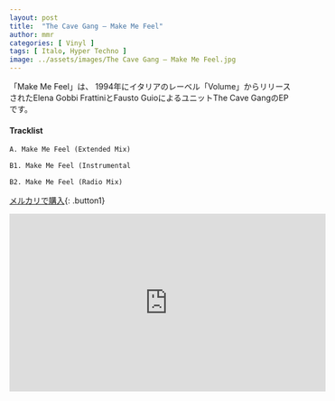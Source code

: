 ```yaml
---
layout: post
title:  "The Cave Gang – Make Me Feel"
author: mmr
categories: [ Vinyl ]
tags: [ Italo, Hyper Techno ]
image: ../assets/images/The Cave Gang – Make Me Feel.jpg
---
```


「Make Me Feel」は、
1994年にイタリアのレーベル「Volume」からリリースされたElena Gobbi FrattiniとFausto GuioによるユニットThe Cave GangのEPです。

#### Tracklist
```md
A. Make Me Feel (Extended Mix)

B1. Make Me Feel (Instrumental

B2. Make Me Feel (Radio Mix)
```

[メルカリで購入](https://jp.mercari.com/item/m61676818588?afid=6142608987){: .button1}

<iframe width="560" height="315" src="https://www.youtube.com/embed/0J-kBYb3smA?si=dOgMZJy1WrR63Rce" title="YouTube video player" frameborder="0" allow="accelerometer; autoplay; clipboard-write; encrypted-media; gyroscope; picture-in-picture; web-share" referrerpolicy="strict-origin-when-cross-origin" allowfullscreen></iframe>